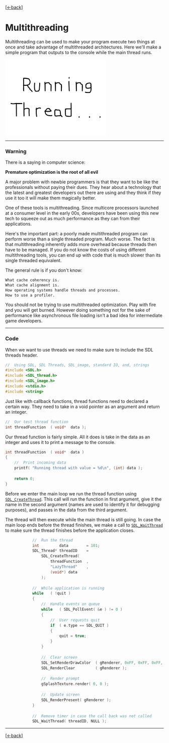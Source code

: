 [[<-back](../README.md)]

# Multithreading

Multithreading can be used to make your program execute two things at once and take advantage of multithreaded architectures. Here we'll make a simple program that outputs to the console while the main thread runs.

![preview](./md/preview.png)

---

### Warning

There is a saying in computer science:

**Premature optimization is the root of all evil**

A major problem with newbie programmers is that they want to be like the professionals without paying their dues. They hear about a technology that the latest and greatest developers out there are using and they think if they use it too it will make them magically better.

One of these tools is multithreading. Since multicore processors launched at a consumer level in the early 00s, developers have been using this new tech to squeeze out as much performance as they can from their applications.

Here's the important part: a poorly made multithreaded program can perform worse than a single threaded program. Much worse. The fact is that multithreading inherently adds more overhead because threads then have to be managed. If you do not know the costs of using different multithreading tools, you can end up with code that is much slower than its single threaded equivalent.

The general rule is if you don't know:

    What cache coherency is.
    What cache alignment is.
    How operating systems handle threads and processes.
    How to use a profiler.

You should not be trying to use multithreaded optimization. Play with fire and you will get burned. However doing something not for the sake of performance like asynchronous file loading isn't a bad idea for intermediate game developers.

---

### Code

When we want to use threads we need to make sure to include the SDL threads header.

``` C++
//  Using SDL, SDL Threads, SDL_image, standard IO, and, strings
#include <SDL.h>
#include <SDL_thread.h>
#include <SDL_image.h>
#include <stdio.h>
#include <string>
```

Just like with callback functions, thread functions need to declared a certain way. They need to take in a void pointer as an argument and return an integer.

``` C++
//  Our test thread function
int threadFunction  ( void*  data );

```

Our thread function is fairly simple. All it does is take in the data as an integer and uses it to print a message to the console.

``` C++
int threadFunction  ( void*  data )
{
    //  Print incoming data
    printf( "Running thread with value = %d\n", (int) data );

    return 0;
}
```

Before we enter the main loop we run the thread function using [`SDL_CreateThread`](http://wiki.libsdl.org/SDL_CreateThread). This call will run the function in first argument, give it the name in the second argument (names are used to identify it for debugging purposes), and passes in the data from the third argument.

The thread will then execute while the main thread is still going. In case the main loop ends before the thread finishes, we make a call to [`SDL_WaitThread`](http://wiki.libsdl.org/SDL_WaitThread) to make sure the thread finishes before the application closes.

``` C++
            //  Run the thread
            int         data        = 101;
            SDL_Thread* threadID    =
                SDL_CreateThread(
                    threadFunction  ,
                    "LazyThread"    ,
                    (void*) data
                );

            //  While application is running
            while   ( !quit )
            {
                //  Handle events on queue
                while   ( SDL_PollEvent( &e ) != 0 )
                {
                    //  User requests quit
                    if  ( e.type == SDL_QUIT )
                    {
                        quit = true;
                    }
                }

                //  Clear screen
                SDL_SetRenderDrawColor  ( gRenderer, 0xFF, 0xFF, 0xFF, 0xFF );
                SDL_RenderClear         ( gRenderer );

                //  Render prompt
                gSplashTexture.render( 0, 0 );

                //  Update screen
                SDL_RenderPresent( gRenderer );
            }

            //  Remove timer in case the call back was not called
            SDL_WaitThread( threadID, NULL );
```

---

[[<-back](../README.md)]
